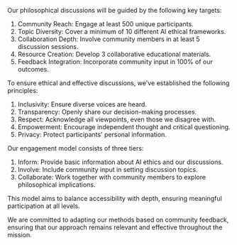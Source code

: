 

Our philosophical discussions will be guided by the following key targets:

1. Community Reach: Engage at least 500 unique participants.
2. Topic Diversity: Cover a minimum of 10 different AI ethical frameworks.
3. Collaboration Depth: Involve community members in at least 5 discussion sessions.
4. Resource Creation: Develop 3 collaborative educational materials.
5. Feedback Integration: Incorporate community input in 100% of our outcomes.

To ensure ethical and effective discussions, we've established the following principles:

1. Inclusivity: Ensure diverse voices are heard.
2. Transparency: Openly share our decision-making processes.
3. Respect: Acknowledge all viewpoints, even those we disagree with.
4. Empowerment: Encourage independent thought and critical questioning.
5. Privacy: Protect participants' personal information.

Our engagement model consists of three tiers:

1. Inform: Provide basic information about AI ethics and our discussions.
2. Involve: Include community input in setting discussion topics.
3. Collaborate: Work together with community members to explore philosophical implications.

This model aims to balance accessibility with depth, ensuring meaningful participation at all levels.

We are committed to adapting our methods based on community feedback, ensuring that our approach remains relevant and effective throughout the mission.